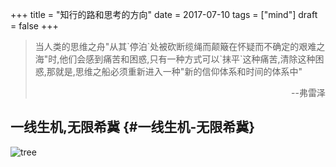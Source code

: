 +++
title = "知行的路和思考的方向"
date = 2017-07-10
tags = ["mind"]
draft = false
+++

> 当人类的思维之舟"从其\`停泊\`处被砍断缆绳而颠簸在怀疑而不确定的艰难之海"时,他们会感到痛苦和困惑,只有一种方式可以\`抹平\`这种痛苦,清除这种困惑,那就是,思维之船必须重新进入一种"新的信仰体系和时间的体系中"<p align="right">--弗雷泽</p>


## 一线生机,无限希冀 {#一线生机-无限希冀}

![tree](http://cdnimg103.lizhi.fm/audio%5Fcover/2016/10/21/2563735349242175495%5F580x580.jpg)
